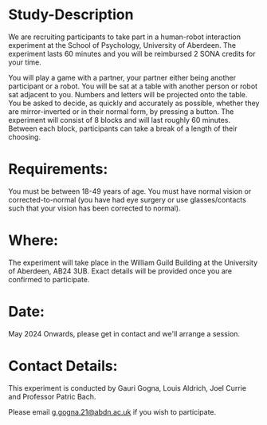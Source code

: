 # Study-Description
We are recruiting participants to take part in a human-robot interaction experiment at the School of Psychology, University of Aberdeen. 
The experiment lasts 60 minutes and you will be reimbursed 2 SONA credits for your time. 

You will play a game with a partner, your partner either being another participant or a robot. You will be sat at a table with another person or robot sat adjacent to you. Numbers and letters will be projected onto the table. You be asked to decide, as quickly and accurately as possible, whether they are mirror-inverted or in their normal form, by pressing a button. The experiment will consist of 8 blocks and will last roughly 60 minutes. Between each block, participants can take a break of a length of their choosing.
# Requirements:
You must be between 18-49 years of age.
You must have normal vision or corrected-to-normal (you have had eye surgery or use glasses/contacts such that your vision has been corrected to normal).
# Where:
The experiment will take place in the William Guild Building at the University of Aberdeen, AB24 3UB. Exact details will be provided once you are confirmed to participate.
# Date:
May 2024 Onwards, please get in contact and we'll arrange a session. 
# Contact Details:
This experiment is conducted by Gauri Gogna, Louis Aldrich, Joel Currie and Professor Patric Bach.

Please email g.gogna.21@abdn.ac.uk if you wish to participate. 

